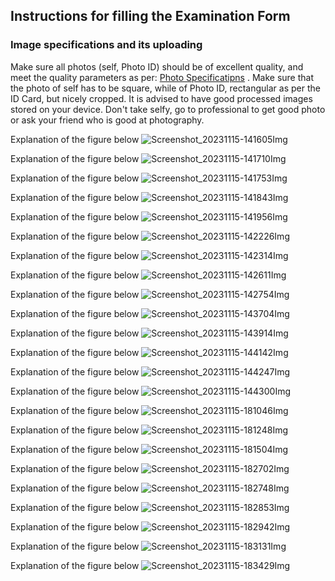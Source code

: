## Instructions for filling the Examination Form

### Image specifications and its uploading

Make sure all photos (self, Photo ID) should be of excellent quality, and meet the quality parameters as per: [Photo Specificatipns](https://gnecoe.github.io/Notices/Files/Photo.html) . Make sure that the photo of self has to be square, while of Photo ID, rectangular as per the ID Card, but nicely cropped. It is advised to have good processed images stored on your device. Don't take selfy, go to professional to get good photo or ask your friend who is good at photography.

Explanation of the figure below ![Screenshot_20231115-141605Img](ExamFormImages/Screenshot_20231115-141605.jpg)


Explanation of the figure below ![Screenshot_20231115-141710Img](ExamFormImages/Screenshot_20231115-141710.jpg)


Explanation of the figure below ![Screenshot_20231115-141753Img](ExamFormImages/Screenshot_20231115-141753.jpg)


Explanation of the figure below ![Screenshot_20231115-141843Img](ExamFormImages/Screenshot_20231115-141843.jpg)


Explanation of the figure below ![Screenshot_20231115-141956Img](ExamFormImages/Screenshot_20231115-141956.jpg)


Explanation of the figure below ![Screenshot_20231115-142226Img](ExamFormImages/Screenshot_20231115-142226.jpg)


Explanation of the figure below ![Screenshot_20231115-142314Img](ExamFormImages/Screenshot_20231115-142314.jpg)


Explanation of the figure below ![Screenshot_20231115-142611Img](ExamFormImages/Screenshot_20231115-142611.jpg)


Explanation of the figure below ![Screenshot_20231115-142754Img](ExamFormImages/Screenshot_20231115-142754.jpg)


Explanation of the figure below ![Screenshot_20231115-143704Img](ExamFormImages/Screenshot_20231115-143704.jpg)


Explanation of the figure below ![Screenshot_20231115-143914Img](ExamFormImages/Screenshot_20231115-143914.jpg)


Explanation of the figure below ![Screenshot_20231115-144142Img](ExamFormImages/Screenshot_20231115-144142.jpg)


Explanation of the figure below ![Screenshot_20231115-144247Img](ExamFormImages/Screenshot_20231115-144247.jpg)


Explanation of the figure below ![Screenshot_20231115-144300Img](ExamFormImages/Screenshot_20231115-144300.jpg)


Explanation of the figure below ![Screenshot_20231115-181046Img](ExamFormImages/Screenshot_20231115-181046.jpg)


Explanation of the figure below ![Screenshot_20231115-181248Img](ExamFormImages/Screenshot_20231115-181248.jpg)


Explanation of the figure below ![Screenshot_20231115-181504Img](ExamFormImages/Screenshot_20231115-181504.jpg)


Explanation of the figure below ![Screenshot_20231115-182702Img](ExamFormImages/Screenshot_20231115-182702.jpg)


Explanation of the figure below ![Screenshot_20231115-182748Img](ExamFormImages/Screenshot_20231115-182748.jpg)


Explanation of the figure below ![Screenshot_20231115-182853Img](ExamFormImages/Screenshot_20231115-182853.jpg)


Explanation of the figure below ![Screenshot_20231115-182942Img](ExamFormImages/Screenshot_20231115-182942.jpg)


Explanation of the figure below ![Screenshot_20231115-183131Img](ExamFormImages/Screenshot_20231115-183131.jpg)


Explanation of the figure below ![Screenshot_20231115-183429Img](ExamFormImages/Screenshot_20231115-183429.jpg)





